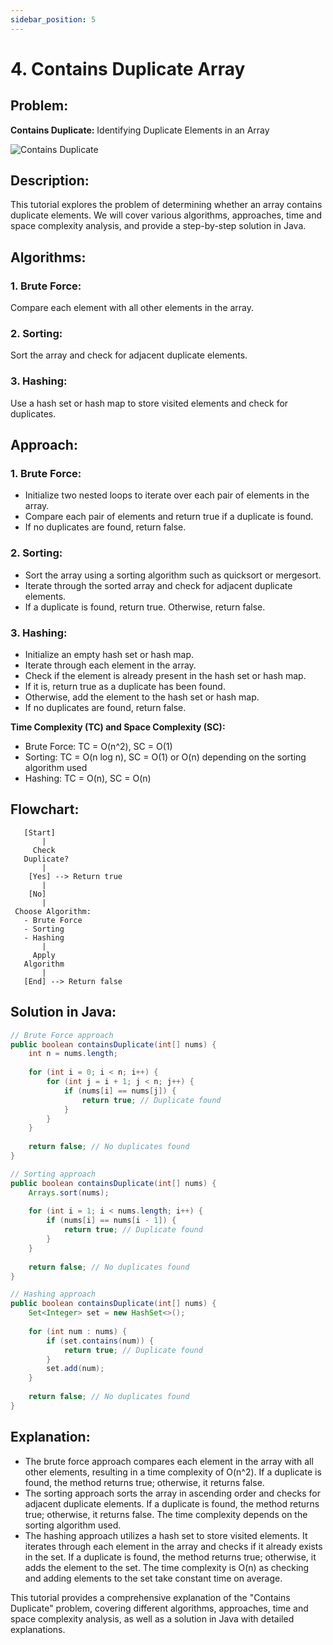 ```yaml
---
sidebar_position: 5
---
```


# 4. Contains Duplicate Array

## Problem: 
**Contains Duplicate:** Identifying Duplicate Elements in an Array

![Contains Duplicate](./img/Contains-Duplicate.gif)

## Description: 
This tutorial explores the problem of determining whether an array contains duplicate elements. We will cover various algorithms, approaches, time and space complexity analysis, and provide a step-by-step solution in Java.

## Algorithms:
### 1. Brute Force: 
Compare each element with all other elements in the array.
### 2. Sorting: 
Sort the array and check for adjacent duplicate elements.
### 3. Hashing: 
Use a hash set or hash map to store visited elements and check for duplicates.

## Approach:
### 1. Brute Force:
   - Initialize two nested loops to iterate over each pair of elements in the array.
   - Compare each pair of elements and return true if a duplicate is found.
   - If no duplicates are found, return false.

### 2. Sorting:
   - Sort the array using a sorting algorithm such as quicksort or mergesort.
   - Iterate through the sorted array and check for adjacent duplicate elements.
   - If a duplicate is found, return true. Otherwise, return false.

### 3. Hashing:
   - Initialize an empty hash set or hash map.
   - Iterate through each element in the array.
   - Check if the element is already present in the hash set or hash map.
   - If it is, return true as a duplicate has been found.
   - Otherwise, add the element to the hash set or hash map.
   - If no duplicates are found, return false.

**Time Complexity (TC) and Space Complexity (SC):**
- Brute Force: TC = O(n^2), SC = O(1)
- Sorting: TC = O(n log n), SC = O(1) or O(n) depending on the sorting algorithm used
- Hashing: TC = O(n), SC = O(n)

## Flowchart:

```
   [Start]
       |
     Check
   Duplicate?
       |
    [Yes] --> Return true
       |
    [No]
       |
 Choose Algorithm:
   - Brute Force
   - Sorting
   - Hashing
       |
     Apply
   Algorithm
       |
   [End] --> Return false
```

## Solution in Java:

```java
// Brute Force approach
public boolean containsDuplicate(int[] nums) {
    int n = nums.length;
    
    for (int i = 0; i < n; i++) {
        for (int j = i + 1; j < n; j++) {
            if (nums[i] == nums[j]) {
                return true; // Duplicate found
            }
        }
    }
    
    return false; // No duplicates found
}

// Sorting approach
public boolean containsDuplicate(int[] nums) {
    Arrays.sort(nums);
    
    for (int i = 1; i < nums.length; i++) {
        if (nums[i] == nums[i - 1]) {
            return true; // Duplicate found
        }
    }
    
    return false; // No duplicates found
}

// Hashing approach
public boolean containsDuplicate(int[] nums) {
    Set<Integer> set = new HashSet<>();
    
    for (int num : nums) {
        if (set.contains(num)) {
            return true; // Duplicate found
        }
        set.add(num);
    }
    
    return false; // No duplicates found
}
```

## Explanation:
- The brute force approach compares each element in the array with all other elements, resulting in a time complexity of O(n^2). If a duplicate is found, the method returns true; otherwise, it returns false.
- The sorting approach sorts the array in ascending order and checks for adjacent duplicate elements. If a duplicate is found, the method returns true; otherwise, it returns false. The time complexity depends on the sorting algorithm used.
- The hashing approach utilizes a hash set to store visited elements. It iterates through each element in the array and checks if it already exists in the set. If a duplicate is found, the method returns true; otherwise, it adds the element to the set. The time complexity is O(n) as checking and adding elements to the set take constant time on average.

This tutorial provides a comprehensive explanation of the "Contains Duplicate" problem, covering different algorithms, approaches, time and space complexity analysis, as well as a solution in Java with detailed explanations.
